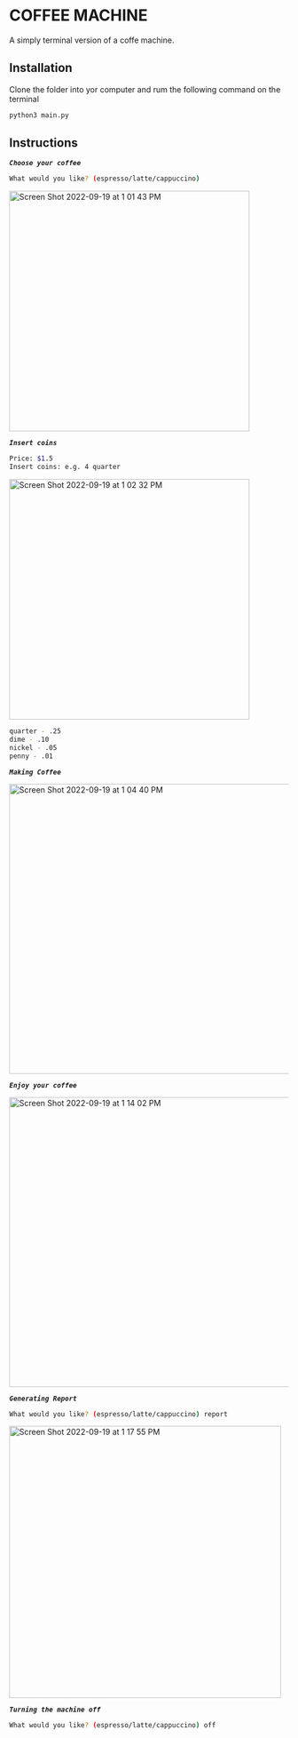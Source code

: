 # COFFEE MACHINE
A simply terminal version of a coffe machine.
## Installation
Clone the folder into yor computer and rum the following command on the terminal
```bash
python3 main.py
```
## Instructions

***```Choose your coffee```***

```bash
What would you like? (espresso/latte/cappuccino) 
```
<img width="433" alt="Screen Shot 2022-09-19 at 1 01 43 PM" src="https://user-images.githubusercontent.com/59938530/190985469-63921668-965d-464c-89fc-3212586121a5.png">

***```Insert coins```***

```bash
Price: $1.5
Insert coins: e.g. 4 quarter 
```

<img width="433" alt="Screen Shot 2022-09-19 at 1 02 32 PM" src="https://user-images.githubusercontent.com/59938530/190985572-a16b55ca-9f8d-401c-bff0-2ac4664f4828.png">

```bash
quarter - .25
dime - .10
nickel - .05
penny - .01
```

***```Making Coffee```***

<img width="522" alt="Screen Shot 2022-09-19 at 1 04 40 PM" src="https://user-images.githubusercontent.com/59938530/190985743-7a8715ec-7f70-4673-b3ff-d76ec2e3709b.png">

***```Enjoy your coffee```***

<img width="522" alt="Screen Shot 2022-09-19 at 1 14 02 PM" src="https://user-images.githubusercontent.com/59938530/190986019-11fb986f-50f4-4fd9-bc1a-35f257d62b45.png">

***```Generating Report```***

```bash
What would you like? (espresso/latte/cappuccino) report
```

<img width="490" alt="Screen Shot 2022-09-19 at 1 17 55 PM" src="https://user-images.githubusercontent.com/59938530/190986829-14c87b94-1483-4cdc-a417-36f1dc0bf060.png">

***```Turning the machine off```***

```bash
What would you like? (espresso/latte/cappuccino) off
```



